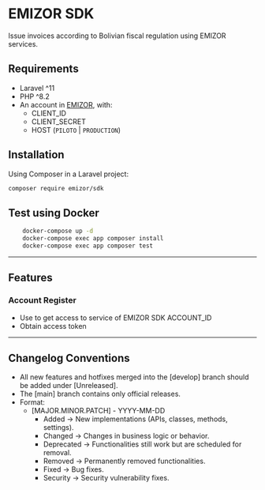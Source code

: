 # EMIZOR SDK
Issue invoices according to Bolivian fiscal regulation using EMIZOR services.

## Requirements
- Laravel ^11
- PHP ^8.2
- An account in [EMIZOR](https://emizor.com), with:
    - CLIENT_ID
    - CLIENT_SECRET
    - HOST (`PILOTO` | `PRODUCTION`)

## Installation
Using Composer in a Laravel project:
```sh
composer require emizor/sdk
```


## Test using Docker
```sh
    docker-compose up -d 
    docker-compose exec app composer install
    docker-compose exec app composer test
  ```

----
## Features
### Account Register
- Use to get access to service of EMIZOR SDK ACCOUNT_ID
- Obtain access token
----
## Changelog Conventions
- All new features and hotfixes merged into the [develop] branch should be added under [Unreleased].
- The [main] branch contains only official releases.
- Format:
    - [MAJOR.MINOR.PATCH] - YYYY-MM-DD
        - Added → New implementations (APIs, classes, methods, settings).
        - Changed → Changes in business logic or behavior.
        - Deprecated → Functionalities still work but are scheduled for removal.
        - Removed → Permanently removed functionalities.
        - Fixed → Bug fixes.
        - Security → Security vulnerability fixes.
